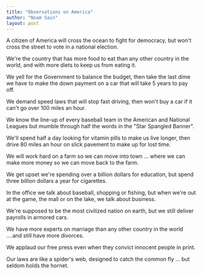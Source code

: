 ```yaml
---
title: "Observations on America"
author: "Noam Sain"
layout: post
---
```


A citizen of America will cross the ocean to fight for democracy, but won't cross the street to vote in a national election.

We're the country that has more food to eat than any other country in the world, and with more diets to keep us from eating it.

We yell for the Government to balance the budget, then take the last dime we have to make the down payment on a car that will take 5 years to pay off.

We demand speed laws that will stop fast driving, then won't buy a car if it can't go over 100 miles an hour.

We know the line-up of every baseball team in the American and National Leagues but mumble through half the words in the "Star Spangled Banner".

We'll spend half a day looking for vitamin pills to make us live longer, then drive 80 miles an hour on slick pavement to make up for lost time.

We will work hard on a farm so we can move into town … where we can make more money so we can move back to the farm.

We get upset we're spending over a billion dollars for education, but spend three billion dollars a year for cigarettes.

In the office we talk about baseball, shopping or fishing, but when we're out at the game, the mall or on the lake, we talk about business.

We're supposed to be the most civilized nation on earth, but we still deliver payrolls in armored cars.

We have more experts on marriage than any other country in the world ….and still have more divorces.

We applaud our free press even when they convict innocent people in print.

Our laws are like a spider's web, designed to catch the common fly … but seldom holds the hornet.
